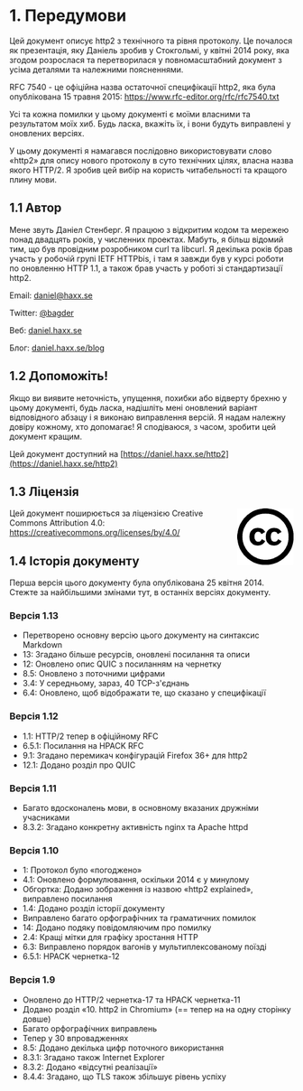 # 1. Передумови

Цей документ описує http2 з технічного та рівня протоколу. Це почалося як
презентація, яку Даніель зробив у Стокгольмі, у квітні 2014 року, яка згодом
розрослася та перетворилася у повномасштабний документ з усіма деталями та
належними поясненнями.

RFC 7540 - це офіційна назва остаточної специфікації http2, яка була опублікована 15 травня 2015: https://www.rfc-editor.org/rfc/rfc7540.txt

Усі та кожна помилки у цьому документі є моїми власними та результатом моїх хиб.
Будь ласка, вкажіть їх, і вони будуть виправлені у оновлених версіях.

У цьому документі я намагався послідовно використовувати слово «http2» для опису
нового протоколу в суто технічних цілях, власна назва якого HTTP/2.
Я зробив цей вибір на користь читабельності та кращого плину мови.

## 1.1 Автор

Мене звуть Даніел Стенберг. Я працюю з відкритим кодом та мережею понад двадцять
років, у численних проектах. Мабуть, я більш відомий тим, що був провідним
розробником curl та libcurl. Я декілька років брав участь у робочій групі IETF HTTPbis,
і там я завжди був у курсі роботи по оновленню HTTP 1.1, а також брав участь у роботі
зі стандартизації http2.

  Email: daniel@haxx.se

  Twitter: [@bagder](https://twitter.com/bagder)

  Веб: [daniel.haxx.se](https://daniel.haxx.se/)

  Блог: [daniel.haxx.se/blog](https://daniel.haxx.se/blog/)

## 1.2 Допоможіть!

Якщо ви виявите неточність, упущення, похибки або відверту брехню у цьому документі, будь ласка, надішліть мені оновлений варіант відповідного абзацу і я виконаю виправлення версій. Я надам належну довіру кожному, хто допомагає! Я сподіваюся, з часом, зробити цей документ кращим.

Цей документ доступний на [https://daniel.haxx.se/http2](https://daniel.haxx.se/http2)

## 1.3 Ліцензія

<img style="float: right;" src="https://raw.githubusercontent.com/bagder/http2-explained/master/images/creative-commons.png" />

Цей документ поширюється за ліцензією Creative Commons Attribution 4.0: https://creativecommons.org/licenses/by/4.0/

## 1.4 Історія документу

Перша версія цього документу була опублікована 25 квітня 2014. Стежте за найбільшими змінами тут, в останніх версіях документу.

### Версія 1.13

- Перетворено основну версію цього документу на синтаксис Markdown
- 13: Згадано більше ресурсів, оновлені посилання та описи
- 12: Оновлено опис QUIC з посиланням на чернетку
- 8.5: Оновлено з поточними цифрами
- 3.4: У середньому, зараз, 40 TCP-з'єднань
- 6.4: Оновлено, щоб відображати те, що сказано у специфікації

### Версія 1.12

- 1.1: HTTP/2 тепер в офіційному RFC
- 6.5.1: Посилання на HPACK RFC
- 9.1: Згадано перемикач конфігурацій Firefox 36+ для http2
- 12.1: Додано розділ про QUIC

### Версія 1.11

- Багато вдосконалень мови, в основному вказаних дружніми учасниками
- 8.3.2: Згадано конкретну активність nginx та Apache httpd

### Версія 1.10

- 1: Протокол було «погоджено»
- 4.1: Оновлено формулювання, оскільки 2014 є у минулому
- Обгортка: Додано зображення із назвою «http2 explained», виправлено посилання
- 1.4: Додано розділ історії документу
- Виправлено багато орфографічних та граматичних помилок
- 14: Додано подяку повідомляючим про помилку
- 2.4: Кращі мітки для графіку зростання HTTP
- 6.3: Виправлено порядок вагонів у мультиплексованому поїзді
- 6.5.1: HPACK чернетка-12

### Версія 1.9

- Оновлено до HTTP/2 чернетка-17 та HPACK чернетка-11
- Додано розділ «10. http2 in Chromium» (== тепер на на одну сторінку довше)
- Багато орфографічних виправлень
- Тепер у 30 впровадженнях
- 8.5: Додано декілька цифр поточного використання
- 8.3.1: Згадано також Internet Explorer
- 8.3.2: Додано «відсутні реалізації»
- 8.4.4: Згадано, що TLS також збільшує рівень успіху
